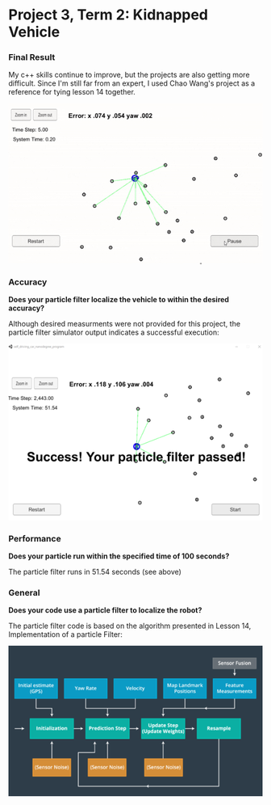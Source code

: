 Project 3, Term 2: Kidnapped Vehicle
=======================

### Final Result

My c++ skills continue to improve, but the projects are also getting more difficult.
Since I'm still far from an expert, I used Chao Wang's project as a reference for
tying lesson 14 together.

![](media/Result.gif)

### Accuracy

**Does your particle filter localize the vehicle to within the desired accuracy?**

Although desired measurments were not provided for this project, the particle filter simulator output indicates a successful execution:

![](media/Success.png)

### Performance

**Does your particle run within the specified time of 100 seconds?**

The particle filter runs in 51.54 seconds (see above)

### General

**Does your code use a particle filter to localize the robot?**

The particle filter code is based on the algorithm presented in Lesson 14, Implementation of a particle Filter:

 ![](media/Algorithm.png)
